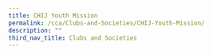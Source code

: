 ```yaml
---
title: CHIJ Youth Mission
permalink: /cca/Clubs-and-Societies/CHIJ-Youth-Mission/
description: ""
third_nav_title: Clubs and Societies
---
```

